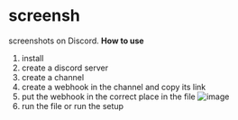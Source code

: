 # screensh
screenshots on Discord.
**How to use**
1. install
2. create a discord server
3. create a channel
4. create a webhook in the channel and copy its link
5. put the webhook in the correct place in the file
![image](https://user-images.githubusercontent.com/64551044/210773429-7ddbf1dc-a88e-46e1-b407-ab30aa82ce00.png)
6. run the file or run the setup
